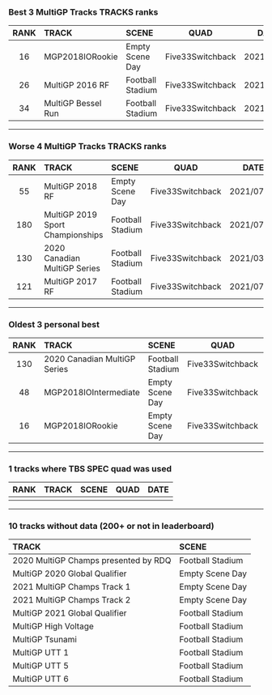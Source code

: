 ### Best 3 MultiGP Tracks TRACKS ranks
|RANK|TRACK|SCENE|QUAD|DATE|
|:---:|:---|:---|:---:|:---:|
|16|MGP2018IORookie|Empty Scene Day|Five33Switchback|2021/07/03|
|26|MultiGP 2016 RF|Football Stadium|Five33Switchback|2021/07/17|
|34|MultiGP Bessel Run|Football Stadium|Five33Switchback|2021/08/02|
---
### Worse 4 MultiGP Tracks TRACKS ranks
|RANK|TRACK|SCENE|QUAD|DATE|
|:---:|:---|:---|:---:|:---:|
|55|MultiGP 2018 RF|Empty Scene Day|Five33Switchback|2021/07/20|
|180|MultiGP 2019 Sport Championships|Football Stadium|Five33Switchback|2021/07/21|
|130|2020 Canadian MultiGP Series|Football Stadium|Five33Switchback|2021/03/04|
|121|MultiGP 2017 RF|Football Stadium|Five33Switchback|2021/07/17|
---
### Oldest 3 personal best
|RANK|TRACK|SCENE|QUAD|DATE|
|:---:|:---|:---|:---:|:---:|
|130|2020 Canadian MultiGP Series|Football Stadium|Five33Switchback|2021/03/04|
|48|MGP2018IOIntermediate|Empty Scene Day|Five33Switchback|2021/07/03|
|16|MGP2018IORookie|Empty Scene Day|Five33Switchback|2021/07/03|
---
### 1 tracks where TBS SPEC quad was used
|RANK|TRACK|SCENE|QUAD|DATE|
|:---:|:---|:---|:---:|:---:|
||||||
---
### 10 tracks without data (200+ or not in leaderboard)
|TRACK|SCENE|
|:---|:---|
|2020 MultiGP Champs presented by RDQ|Football Stadium|
|MultiGP 2020 Global Qualifier|Empty Scene Day|
|2021 MultiGP Champs Track 1|Empty Scene Day|
|2021 MultiGP Champs Track 2|Empty Scene Day|
|MultiGP 2021 Global Qualifier|Football Stadium|
|MultiGP High Voltage|Football Stadium|
|MultiGP Tsunami|Football Stadium|
|MultiGP UTT 1|Football Stadium|
|MultiGP UTT 5|Football Stadium|
|MultiGP UTT 6|Football Stadium|
